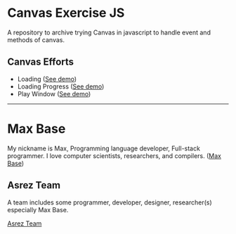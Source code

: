 # Canvas Exercise JS

A repository to archive trying Canvas in javascript to handle event and methods of canvas.

## Canvas Efforts

- Loading ([See demo](https://basemax.github.io/ExerciseCanvasJS/loading.html))
- Loading Progress ([See demo](https://basemax.github.io/ExerciseCanvasJS/loading-progress.html))
- Play Window ([See demo](https://basemax.github.io/ExerciseCanvasJS/play-window.html))

---------

# Max Base

My nickname is Max, Programming language developer, Full-stack programmer. I love computer scientists, researchers, and compilers. ([Max Base](https://maxbase.org/))

## Asrez Team

A team includes some programmer, developer, designer, researcher(s) especially Max Base.

[Asrez Team](https://www.asrez.com/)
